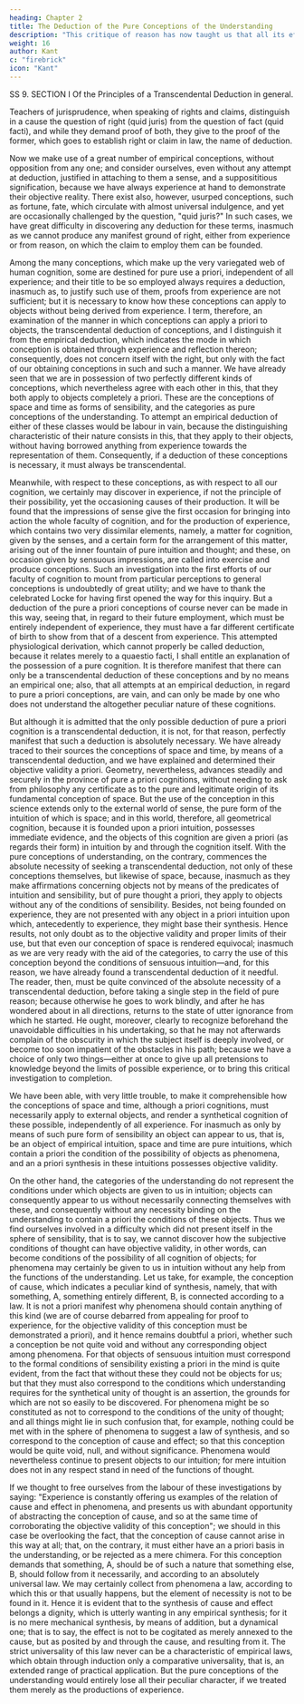 ```yaml
---
heading: Chapter 2
title: The Deduction of the Pure Conceptions of the Understanding
description: "This critique of reason has now taught us that all its efforts to extend the bounds of knowledge are utterly fruitless"
weight: 16
author: Kant
c: "firebrick"
icon: "Kant"
---
```




SS 9. SECTION I Of the Principles of a Transcendental Deduction in general.

Teachers of jurisprudence, when speaking of rights and claims, distinguish in a cause the question of right (quid juris) from the question of fact (quid facti), and while they demand proof of both, they give to the proof of the former, which goes to establish right or claim in law, the name of deduction.

Now we make use of a great number of empirical conceptions, without opposition from any one; and consider ourselves, even without any attempt at deduction, justified in attaching to them a sense, and a supposititious signification, because we have always experience at hand to demonstrate their objective reality. There exist also, however, usurped conceptions, such as fortune, fate, which circulate with almost universal indulgence, and yet are occasionally challenged by the question, "quid juris?" In such cases, we have great difficulty in discovering any deduction for these terms, inasmuch as we cannot produce any manifest ground of right, either from experience or from reason, on which the claim to employ them can be founded.

Among the many conceptions, which make up the very variegated web of human cognition, some are destined for pure use a priori, independent of all experience; and their title to be so employed always requires a deduction, inasmuch as, to justify such use of them, proofs from experience are not sufficient; but it is necessary to know how these conceptions can apply to objects without being derived from experience. I term, therefore, an examination of the manner in which conceptions can apply a priori to objects, the transcendental deduction of conceptions, and I distinguish it from the empirical deduction, which indicates the mode in which conception is obtained through experience and reflection thereon; consequently, does not concern itself with the right, but only with the fact of our obtaining conceptions in such and such a manner. We have already seen that we are in possession of two perfectly different kinds of conceptions, which nevertheless agree with each other in this, that they both apply to objects completely a priori. These are the conceptions of space and time as forms of sensibility, and the categories as pure conceptions of the understanding. To attempt an empirical deduction of either of these classes would be labour in vain, because the distinguishing characteristic of their nature consists in this, that they apply to their objects, without having borrowed anything from experience towards the representation of them. Consequently, if a deduction of these conceptions is necessary, it must always be transcendental.

Meanwhile, with respect to these conceptions, as with respect to all our cognition, we certainly may discover in experience, if not the principle of their possibility, yet the occasioning causes of their production. It will be found that the impressions of sense give the first occasion for bringing into action the whole faculty of cognition, and for the production of experience, which contains two very dissimilar elements, namely, a matter for cognition, given by the senses, and a certain form for the arrangement of this matter, arising out of the inner fountain of pure intuition and thought; and these, on occasion given by sensuous impressions, are called into exercise and produce conceptions. Such an investigation into the first efforts of our faculty of cognition to mount from particular perceptions to general conceptions is undoubtedly of great utility; and we have to thank the celebrated Locke for having first opened the way for this inquiry. But a deduction of the pure a priori conceptions of course never can be made in this way, seeing that, in regard to their future employment, which must be entirely independent of experience, they must have a far different certificate of birth to show from that of a descent from experience. This attempted physiological derivation, which cannot properly be called deduction, because it relates merely to a quaestio facti, I shall entitle an explanation of the possession of a pure cognition. It is therefore manifest that there can only be a transcendental deduction of these conceptions and by no means an empirical one; also, that all attempts at an empirical deduction, in regard to pure a priori conceptions, are vain, and can only be made by one who does not understand the altogether peculiar nature of these cognitions.

But although it is admitted that the only possible deduction of pure a priori cognition is a transcendental deduction, it is not, for that reason, perfectly manifest that such a deduction is absolutely necessary. We have already traced to their sources the conceptions of space and time, by means of a transcendental deduction, and we have explained and determined their objective validity a priori. Geometry, nevertheless, advances steadily and securely in the province of pure a priori cognitions, without needing to ask from philosophy any certificate as to the pure and legitimate origin of its fundamental conception of space. But the use of the conception in this science extends only to the external world of sense, the pure form of the intuition of which is space; and in this world, therefore, all geometrical cognition, because it is founded upon a priori intuition, possesses immediate evidence, and the objects of this cognition are given a priori (as regards their form) in intuition by and through the cognition itself. With the pure conceptions of understanding, on the contrary, commences the absolute necessity of seeking a transcendental deduction, not only of these conceptions themselves, but likewise of space, because, inasmuch as they make affirmations concerning objects not by means of the predicates of intuition and sensibility, but of pure thought a priori, they apply to objects without any of the conditions of sensibility. Besides, not being founded on experience, they are not presented with any object in a priori intuition upon which, antecedently to experience, they might base their synthesis. Hence results, not only doubt as to the objective validity and proper limits of their use, but that even our conception of space is rendered equivocal; inasmuch as we are very ready with the aid of the categories, to carry the use of this conception beyond the conditions of sensuous intuition—and, for this reason, we have already found a transcendental deduction of it needful. The reader, then, must be quite convinced of the absolute necessity of a transcendental deduction, before taking a single step in the field of pure reason; because otherwise he goes to work blindly, and after he has wondered about in all directions, returns to the state of utter ignorance from which he started. He ought, moreover, clearly to recognize beforehand the unavoidable difficulties in his undertaking, so that he may not afterwards complain of the obscurity in which the subject itself is deeply involved, or become too soon impatient of the obstacles in his path; because we have a choice of only two things—either at once to give up all pretensions to knowledge beyond the limits of possible experience, or to bring this critical investigation to completion.

We have been able, with very little trouble, to make it comprehensible how the conceptions of space and time, although a priori cognitions, must necessarily apply to external objects, and render a synthetical cognition of these possible, independently of all experience. For inasmuch as only by means of such pure form of sensibility an object can appear to us, that is, be an object of empirical intuition, space and time are pure intuitions, which contain a priori the condition of the possibility of objects as phenomena, and an a priori synthesis in these intuitions possesses objective validity.

On the other hand, the categories of the understanding do not represent the conditions under which objects are given to us in intuition; objects can consequently appear to us without necessarily connecting themselves with these, and consequently without any necessity binding on the understanding to contain a priori the conditions of these objects. Thus we find ourselves involved in a difficulty which did not present itself in the sphere of sensibility, that is to say, we cannot discover how the subjective conditions of thought can have objective validity, in other words, can become conditions of the possibility of all cognition of objects; for phenomena may certainly be given to us in intuition without any help from the functions of the understanding. Let us take, for example, the conception of cause, which indicates a peculiar kind of synthesis, namely, that with something, A, something entirely different, B, is connected according to a law. It is not a priori manifest why phenomena should contain anything of this kind (we are of course debarred from appealing for proof to experience, for the objective validity of this conception must be demonstrated a priori), and it hence remains doubtful a priori, whether such a conception be not quite void and without any corresponding object among phenomena. For that objects of sensuous intuition must correspond to the formal conditions of sensibility existing a priori in the mind is quite evident, from the fact that without these they could not be objects for us; but that they must also correspond to the conditions which understanding requires for the synthetical unity of thought is an assertion, the grounds for which are not so easily to be discovered. For phenomena might be so constituted as not to correspond to the conditions of the unity of thought; and all things might lie in such confusion that, for example, nothing could be met with in the sphere of phenomena to suggest a law of synthesis, and so correspond to the conception of cause and effect; so that this conception would be quite void, null, and without significance. Phenomena would nevertheless continue to present objects to our intuition; for mere intuition does not in any respect stand in need of the functions of thought.

If we thought to free ourselves from the labour of these investigations by saying: "Experience is constantly offering us examples of the relation of cause and effect in phenomena, and presents us with abundant opportunity of abstracting the conception of cause, and so at the same time of corroborating the objective validity of this conception"; we should in this case be overlooking the fact, that the conception of cause cannot arise in this way at all; that, on the contrary, it must either have an a priori basis in the understanding, or be rejected as a mere chimera. For this conception demands that something, A, should be of such a nature that something else, B, should follow from it necessarily, and according to an absolutely universal law. We may certainly collect from phenomena a law, according to which this or that usually happens, but the element of necessity is not to be found in it. Hence it is evident that to the synthesis of cause and effect belongs a dignity, which is utterly wanting in any empirical synthesis; for it is no mere mechanical synthesis, by means of addition, but a dynamical one; that is to say, the effect is not to be cogitated as merely annexed to the cause, but as posited by and through the cause, and resulting from it. The strict universality of this law never can be a characteristic of empirical laws, which obtain through induction only a comparative universality, that is, an extended range of practical application. But the pure conceptions of the understanding would entirely lose all their peculiar character, if we treated them merely as the productions of experience.

